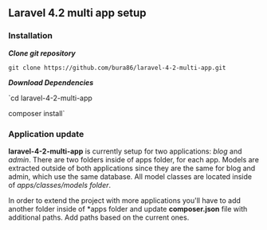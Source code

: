 ## Laravel 4.2 multi app setup

### Installation
***Clone git repository***

`git clone https://github.com/bura86/laravel-4-2-multi-app.git`

***Download Dependencies***

`cd  laravel-4-2-multi-app

composer install`


### Application update ###
**laravel-4-2-multi-app** is currently setup for two applications: *blog* and *admin*. There are two folders inside of apps folder, for each app.
Models are extracted outside of both applications since they are the same for blog and admin, which use the same database.
All model classes are located inside of *apps/classes/models folder*.

In order to extend the project with more applications you'll have to add another folder inside of *apps folder and update **composer.json** file with additional paths.
Add paths based on the current ones.

